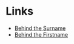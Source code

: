 
# Links 
* [Behind the Surname](https://surnames.behindthename.com)
* [Behind the Firstname](https://www.behindthename.com)